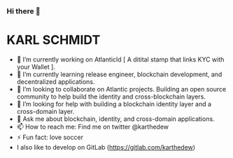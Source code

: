 ### Hi there 👋

# KARL SCHMIDT

- 🔭 I’m currently working on AtlanticId [ A ditital stamp that links KYC with your Wallet ].
- 🌱 I’m currently learning release engineer, blockchain development, and decentralized applications.
- 👯 I’m looking to collaborate on Atlantic projects. Building an open source community to help build the identity and cross-blockchain layers.
- 🤔 I’m looking for help with building a blockchain identity layer and a cross-domain layer.
- 💬 Ask me about blockchain, identity, and cross-domain applications.
- 📫 How to reach me: Find me on twitter @karthedew
- ⚡ Fun fact: love soccer
- I also like to develop on GitLab (https://gitlab.com/karthedew)

<!--
**karthedew/karthedew** is a ✨ _special_ ✨ repository because its `README.md` (this file) appears on your GitHub profile.

Here are some ideas to get you started:

- 🔭 I’m currently working on AtlanticId [ A ditital stamp that links KYC with your Wallet ].
- 🌱 I’m currently learning release engineer, blockchain development, and decentralized applications.
- 👯 I’m looking to collaborate on Atlantic projects. Building an open source community to help build the identity and cross-blockchain layers.
- 🤔 I’m looking for help with building a blockchain identity layer and a cross-domain layer.
- 💬 Ask me about blockchain, identity, and cross-domain applications.
- 📫 How to reach me: Find me on twitter @karthedew
- ⚡ Fun fact: love soccer
-->

